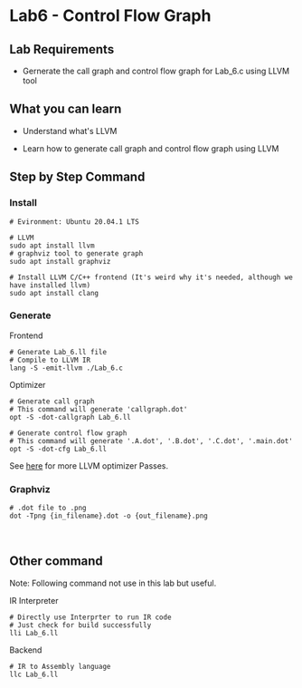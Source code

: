 # Lab6 - Control Flow Graph

## Lab Requirements
- Gernerate the call graph and control flow graph for Lab_6.c using LLVM tool

## What you can learn
- Understand what's LLVM

- Learn how to generate call graph and control flow graph using LLVM

## Step by Step Command 

### Install 
```
# Evironment: Ubuntu 20.04.1 LTS

# LLVM
sudo apt install llvm
# graphviz tool to generate graph
sudo apt install graphviz

# Install LLVM C/C++ frontend (It's weird why it's needed, although we have installed llvm)
sudo apt install clang
```

### Generate
Frontend
```
# Generate Lab_6.ll file 
# Compile to LLVM IR
lang -S -emit-llvm ./Lab_6.c
```


Optimizer
```
# Generate call graph 
# This command will generate 'callgraph.dot'
opt -S -dot-callgraph Lab_6.ll

# Generate control flow graph 
# This command will generate '.A.dot', '.B.dot', '.C.dot', '.main.dot'
opt -S -dot-cfg Lab_6.ll
```
See [here](https://llvm.org/docs/Passes.html) for more LLVM optimizer Passes.

### Graphviz
```
# .dot file to .png
dot -Tpng {in_filename}.dot -o {out_filename}.png
```

<br/>

## Other command
Note: Following command not use in this lab but useful.

IR Interpreter
``` 
# Directly use Interprter to run IR code
# Just check for build successfully
lli Lab_6.ll
```

Backend
```
# IR to Assembly language
llc Lab_6.ll 
```






